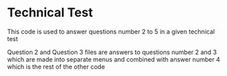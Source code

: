 # Technical Test 
This code is used to answer questions number 2 to 5 in a given technical test

Question 2 and Question 3 files are answers to questions number 2 and 3 which are made into separate menus and combined with answer number 4 which is the rest of the other code
